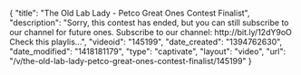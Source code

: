 {
    "title": "The Old Lab Lady - Petco Great Ones Contest Finalist",
    "description": "Sorry, this contest has ended, but you can still subscribe to our channel for future ones. Subscribe to our channel: http:\/\/bit.ly\/12dY9oO Check this playlis...",
    "videoid": "145199",
    "date_created": "1394762630",
    "date_modified": "1418181179",
    "type": "captivate",
    "layout": "video",
    "url": "\/v\/the-old-lab-lady-petco-great-ones-contest-finalist\/145199"
}
